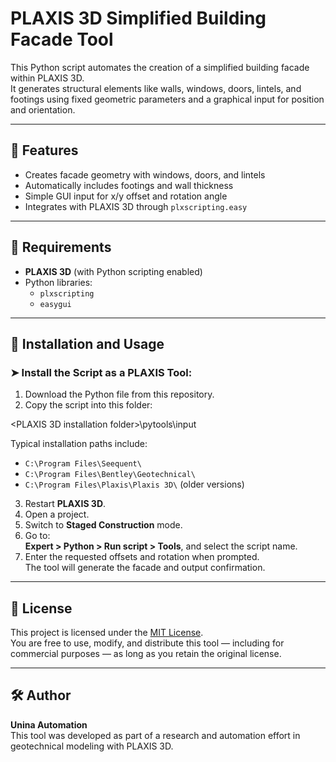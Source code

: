 # PLAXIS 3D Simplified Building Facade Tool

This Python script automates the creation of a simplified building facade within PLAXIS 3D.  
It generates structural elements like walls, windows, doors, lintels, and footings using fixed geometric parameters and a graphical input for position and orientation.

---

## 🚀 Features

- Creates facade geometry with windows, doors, and lintels
- Automatically includes footings and wall thickness
- Simple GUI input for x/y offset and rotation angle
- Integrates with PLAXIS 3D through `plxscripting.easy`

---

## 🔧 Requirements

- **PLAXIS 3D** (with Python scripting enabled)
- Python libraries:
  - `plxscripting`
  - `easygui`

---

## 📌 Installation and Usage

### ➤ Install the Script as a PLAXIS Tool:

1. Download the Python file from this repository.
2. Copy the script into this folder:

<PLAXIS 3D installation folder>\pytools\input


Typical installation paths include:
- `C:\Program Files\Seequent\`
- `C:\Program Files\Bentley\Geotechnical\`
- `C:\Program Files\Plaxis\Plaxis 3D\` (older versions)

3. Restart **PLAXIS 3D**.
4. Open a project.
5. Switch to **Staged Construction** mode.
6. Go to:  
   **Expert > Python > Run script > Tools**, and select the script name.
7. Enter the requested offsets and rotation when prompted.  
   The tool will generate the facade and output confirmation.

---

## 🧾 License

This project is licensed under the [MIT License](LICENSE.txt).  
You are free to use, modify, and distribute this tool — including for commercial purposes — as long as you retain the original license.

---

## 🛠 Author

**Unina Automation**  
This tool was developed as part of a research and automation effort in geotechnical modeling with PLAXIS 3D.

